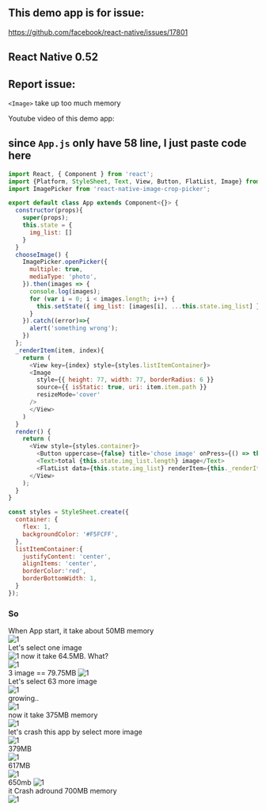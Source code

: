 ## This demo app is for issue:
https://github.com/facebook/react-native/issues/17801

## React Native 0.52
## Report issue:

`<Image>` take up too much memory

Youtube video of this demo app: 

## since `App.js` only have 58 line, I just paste code here 
```javascript
import React, { Component } from 'react';
import {Platform, StyleSheet, Text, View, Button, FlatList, Image} from 'react-native';
import ImagePicker from 'react-native-image-crop-picker';

export default class App extends Component<{}> {
  constructor(props){
    super(props);
    this.state = {
      img_list: []
    }
  }
  chooseImage() {
    ImagePicker.openPicker({
      multiple: true,
      mediaType: 'photo',
    }).then(images => {
      console.log(images);
      for (var i = 0; i < images.length; i++) {
        this.setState({ img_list: [images[i], ...this.state.img_list] })
      }
    }).catch((error)=>{
      alert('something wrong');
    })
  };
  _renderItem(item, index){
    return (
      <View key={index} style={styles.listItemContainer}>
      <Image
        style={{ height: 77, width: 77, borderRadius: 6 }}
        source={{ isStatic: true, uri: item.item.path }}
        resizeMode='cover'
      />
      </View>
    )
  }
  render() {
    return (
      <View style={styles.container}>
        <Button uppercase={false} title='chose image' onPress={() => this.chooseImage()}></Button>
        <Text>total {this.state.img_list.length} image</Text>
        <FlatList data={this.state.img_list} renderItem={this._renderItem} style={{flex: 1}}/>
      </View>
    );
  }
}

const styles = StyleSheet.create({
  container: {
    flex: 1,
    backgroundColor: '#F5FCFF',
  },
  listItemContainer:{
    justifyContent: 'center',
    alignItems: 'center',
    borderColor:'red',
    borderBottomWidth: 1,  
  }
});
```

### So
When App start, it take about 50MB memory  
![1](/demo-image/1.png)  
Let's select one image    
![1](/demo-image/2.png) 
now it take 64.5MB. What?   
![1](/demo-image/3.png)  
3 image == 79.75MB
![1](/demo-image/4.png)  
Let's select 63 more image  
![1](/demo-image/5.png)  
growing..  
![1](/demo-image/6.png)  
now it take 375MB memory  
![1](/demo-image/7.png)  
let's crash this app by select more image  
![1](/demo-image/8.png)  
379MB  
![1](/demo-image/9.png)  
617MB  
![1](/demo-image/11.png)  
650mb 
![1](/demo-image/12.png)  
it Crash adround 700MB memory  
![1](/demo-image/13.png)  
